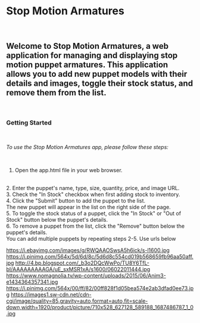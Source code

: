 # Stop Motion Armatures

<br>

## Welcome to Stop Motion Armatures, a web application for managing and displaying stop motion puppet armatures. This application allows you to add new puppet models with their details and images, toggle their stock status, and remove them from the list.

<br>

### **Getting Started**

<br>

*To use the Stop Motion Armatures app, please follow these steps:*

<br>

1. Open the app.html file in your web browser.
<br>
2. Enter the puppet's name, type, size, quantity, price, and image URL.
<br>
3. Check the "In Stock" checkbox when first adding stock to inventory.
<br>
4. Click the "Submit" button to add the puppet to the list.
<br>
The new puppet will appear in the list on the right side of the page.
<br>
5. To toggle the stock status of a puppet, click the "In Stock" or "Out of Stock" button below the puppet's details.<br>
6. To remove a puppet from the list, click the "Remove" button below the puppet's details.<br>
You can add multiple puppets by repeating steps 2-5.
Use urls below

https://i.ebayimg.com/images/g/RWQAAOSwsA5h6ick/s-l1600.jpg
https://i.pinimg.com/564x/5d/6d/8c/5d6d8c554cd019b568659fb96aa50aff.jpg
http://4.bp.blogspot.com/_b3o2DQcWwPo/TU8Y6TfL-bI/AAAAAAAAAGA/uE_sxMSR1xA/s1600/06022011444.jpg
https://www.nomagnolia.tv/wp-content/uploads/2015/06/Anim3-e1434364357341.jpg
https://i.pinimg.com/564x/00/ff/82/00ff828f1d05bea574e2ab3dfad0ee73.jpg
https://images1.sw-cdn.net/cdn-cgi/image/quality=85,gravity=auto,format=auto,fit=scale-down,width=1920/product/picture/710x528_627128_589188_1687486787_1_0.jpg